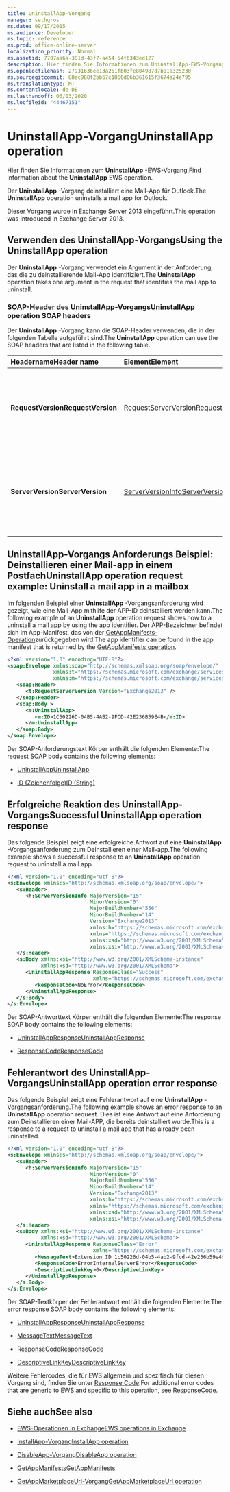 ```yaml
---
title: UninstallApp-Vorgang
manager: sethgros
ms.date: 09/17/2015
ms.audience: Developer
ms.topic: reference
ms.prod: office-online-server
localization_priority: Normal
ms.assetid: 7707aa6a-381d-43f7-a454-54f6343ed127
description: Hier finden Sie Informationen zum UninstallApp-EWS-Vorgang.
ms.openlocfilehash: 27931636ee13a251fb03fe804987d7b01a325230
ms.sourcegitcommit: 88ec988f2bb67c1866d06b361615f3674a24e795
ms.translationtype: MT
ms.contentlocale: de-DE
ms.lasthandoff: 06/03/2020
ms.locfileid: "44467151"
---
```

# <a name="uninstallapp-operation"></a><span data-ttu-id="d80ad-103">UninstallApp-Vorgang</span><span class="sxs-lookup"><span data-stu-id="d80ad-103">UninstallApp operation</span></span>

<span data-ttu-id="d80ad-104">Hier finden Sie Informationen zum **UninstallApp** -EWS-Vorgang.</span><span class="sxs-lookup"><span data-stu-id="d80ad-104">Find information about the **UninstallApp** EWS operation.</span></span> 
  
<span data-ttu-id="d80ad-105">Der **UninstallApp** -Vorgang deinstalliert eine Mail-App für Outlook.</span><span class="sxs-lookup"><span data-stu-id="d80ad-105">The **UninstallApp** operation uninstalls a mail app for Outlook.</span></span> 
  
<span data-ttu-id="d80ad-106">Dieser Vorgang wurde in Exchange Server 2013 eingeführt.</span><span class="sxs-lookup"><span data-stu-id="d80ad-106">This operation was introduced in Exchange Server 2013.</span></span>
  
## <a name="using-the-uninstallapp-operation"></a><span data-ttu-id="d80ad-107">Verwenden des UninstallApp-Vorgangs</span><span class="sxs-lookup"><span data-stu-id="d80ad-107">Using the UninstallApp operation</span></span>

<span data-ttu-id="d80ad-108">Der **UninstallApp** -Vorgang verwendet ein Argument in der Anforderung, das die zu deinstallierende Mail-App identifiziert.</span><span class="sxs-lookup"><span data-stu-id="d80ad-108">The **UninstallApp** operation takes one argument in the request that identifies the mail app to uninstall.</span></span> 
  
### <a name="uninstallapp-operation-soap-headers"></a><span data-ttu-id="d80ad-109">SOAP-Header des UninstallApp-Vorgangs</span><span class="sxs-lookup"><span data-stu-id="d80ad-109">UninstallApp operation SOAP headers</span></span>

<span data-ttu-id="d80ad-110">Der **UninstallApp** -Vorgang kann die SOAP-Header verwenden, die in der folgenden Tabelle aufgeführt sind.</span><span class="sxs-lookup"><span data-stu-id="d80ad-110">The **UninstallApp** operation can use the SOAP headers that are listed in the following table.</span></span> 
  
|<span data-ttu-id="d80ad-111">**Headername**</span><span class="sxs-lookup"><span data-stu-id="d80ad-111">**Header name**</span></span>|<span data-ttu-id="d80ad-112">**Element**</span><span class="sxs-lookup"><span data-stu-id="d80ad-112">**Element**</span></span>|<span data-ttu-id="d80ad-113">**Beschreibung**</span><span class="sxs-lookup"><span data-stu-id="d80ad-113">**Description**</span></span>|
|:-----|:-----|:-----|
|<span data-ttu-id="d80ad-114">**RequestVersion**</span><span class="sxs-lookup"><span data-stu-id="d80ad-114">**RequestVersion**</span></span> <br/> |[<span data-ttu-id="d80ad-115">RequestServerVersion</span><span class="sxs-lookup"><span data-stu-id="d80ad-115">RequestServerVersion</span></span>](requestserverversion.md) <br/> |<span data-ttu-id="d80ad-116">Gibt die Schemaversion für die Vorgangsanforderung an.</span><span class="sxs-lookup"><span data-stu-id="d80ad-116">Identifies the schema version for the operation request.</span></span> <span data-ttu-id="d80ad-117">Diese Kopfzeile gilt für eine Anforderung.</span><span class="sxs-lookup"><span data-stu-id="d80ad-117">This header is applicable to a request.</span></span>  <br/> |
|<span data-ttu-id="d80ad-118">**ServerVersion**</span><span class="sxs-lookup"><span data-stu-id="d80ad-118">**ServerVersion**</span></span> <br/> |[<span data-ttu-id="d80ad-119">ServerVersionInfo</span><span class="sxs-lookup"><span data-stu-id="d80ad-119">ServerVersionInfo</span></span>](serverversioninfo.md) <br/> |<span data-ttu-id="d80ad-120">Gibt die Version des Servers an, der auf die Anforderung geantwortet hat.</span><span class="sxs-lookup"><span data-stu-id="d80ad-120">Identifies the version of the server that responded to the request.</span></span> <span data-ttu-id="d80ad-121">Diese Kopfzeile gilt für eine Antwort.</span><span class="sxs-lookup"><span data-stu-id="d80ad-121">This header is applicable to a response.</span></span>  <br/> |
   
## <a name="uninstallapp-operation-request-example-uninstall-a-mail-app-in-a-mailbox"></a><span data-ttu-id="d80ad-122">UninstallApp-Vorgangs Anforderungs Beispiel: Deinstallieren einer Mail-app in einem Postfach</span><span class="sxs-lookup"><span data-stu-id="d80ad-122">UninstallApp operation request example: Uninstall a mail app in a mailbox</span></span>

<span data-ttu-id="d80ad-123">Im folgenden Beispiel einer **UninstallApp** -Vorgangsanforderung wird gezeigt, wie eine Mail-App mithilfe der APP-ID deinstalliert werden kann.</span><span class="sxs-lookup"><span data-stu-id="d80ad-123">The following example of an **UninstallApp** operation request shows how to a uninstall a mail app by using the app identifier.</span></span> <span data-ttu-id="d80ad-124">Der APP-Bezeichner befindet sich im App-Manifest, das von der [GetAppManifests-Operation](getappmanifests-operation.md)zurückgegeben wird.</span><span class="sxs-lookup"><span data-stu-id="d80ad-124">The app identifier can be found in the app manifest that is returned by the [GetAppManifests operation](getappmanifests-operation.md).</span></span>
  
```XML
<?xml version="1.0" encoding="UTF-8"?>
<soap:Envelope xmlns:soap="http://schemas.xmlsoap.org/soap/envelope/"
               xmlns:t="https://schemas.microsoft.com/exchange/services/2006/types"
               xmlns:m="https://schemas.microsoft.com/exchange/services/2006/messages">
   <soap:Header>
      <t:RequestServerVersion Version="Exchange2013" />
   </soap:Header>
   <soap:Body >
      <m:UninstallApp>
         <m:ID>1C50226D-04B5-4AB2-9FCD-42E236B59E4B</m:ID>
      </m:UninstallApp>
   </soap:Body>
</soap:Envelope>
```

<span data-ttu-id="d80ad-125">Der SOAP-Anforderungstext Körper enthält die folgenden Elemente:</span><span class="sxs-lookup"><span data-stu-id="d80ad-125">The request SOAP body contains the following elements:</span></span>
  
- [<span data-ttu-id="d80ad-126">UninstallApp</span><span class="sxs-lookup"><span data-stu-id="d80ad-126">UninstallApp</span></span>](uninstallapp.md)
    
- [<span data-ttu-id="d80ad-127">ID (Zeichenfolge)</span><span class="sxs-lookup"><span data-stu-id="d80ad-127">ID (String)</span></span>](id-string.md)
    
## <a name="successful-uninstallapp-operation-response"></a><span data-ttu-id="d80ad-128">Erfolgreiche Reaktion des UninstallApp-Vorgangs</span><span class="sxs-lookup"><span data-stu-id="d80ad-128">Successful UninstallApp operation response</span></span>

<span data-ttu-id="d80ad-129">Das folgende Beispiel zeigt eine erfolgreiche Antwort auf eine **UninstallApp** -Vorgangsanforderung zum Deinstallieren einer Mail-app.</span><span class="sxs-lookup"><span data-stu-id="d80ad-129">The following example shows a successful response to an **UninstallApp** operation request to uninstall a mail app.</span></span> 
  
```XML
<?xml version="1.0" encoding="utf-8"?>
<s:Envelope xmlns:s="http://schemas.xmlsoap.org/soap/envelope/">
   <s:Header>
      <h:ServerVersionInfo MajorVersion="15" 
                           MinorVersion="0" 
                           MajorBuildNumber="556" 
                           MinorBuildNumber="14" 
                           Version="Exchange2013" 
                           xmlns:h="https://schemas.microsoft.com/exchange/services/2006/types" 
                           xmlns="https://schemas.microsoft.com/exchange/services/2006/types" 
                           xmlns:xsd="http://www.w3.org/2001/XMLSchema" 
                           xmlns:xsi="http://www.w3.org/2001/XMLSchema-instance"/>
   </s:Header>
   <s:Body xmlns:xsi="http://www.w3.org/2001/XMLSchema-instance" 
           xmlns:xsd="http://www.w3.org/2001/XMLSchema">
      <UninstallAppResponse ResponseClass="Success" 
                            xmlns="https://schemas.microsoft.com/exchange/services/2006/messages">
         <ResponseCode>NoError</ResponseCode>
      </UninstallAppResponse>
   </s:Body>
</s:Envelope>
```

<span data-ttu-id="d80ad-130">Der SOAP-Antworttext Körper enthält die folgenden Elemente:</span><span class="sxs-lookup"><span data-stu-id="d80ad-130">The response SOAP body contains the following elements:</span></span>
  
- [<span data-ttu-id="d80ad-131">UninstallAppResponse</span><span class="sxs-lookup"><span data-stu-id="d80ad-131">UninstallAppResponse</span></span>](uninstallappresponse.md)
    
- [<span data-ttu-id="d80ad-132">ResponseCode</span><span class="sxs-lookup"><span data-stu-id="d80ad-132">ResponseCode</span></span>](responsecode.md)
    
## <a name="uninstallapp-operation-error-response"></a><span data-ttu-id="d80ad-133">Fehlerantwort des UninstallApp-Vorgangs</span><span class="sxs-lookup"><span data-stu-id="d80ad-133">UninstallApp operation error response</span></span>

<span data-ttu-id="d80ad-134">Das folgende Beispiel zeigt eine Fehlerantwort auf eine **UninstallApp** -Vorgangsanforderung.</span><span class="sxs-lookup"><span data-stu-id="d80ad-134">The following example shows an error response to an **UninstallApp** operation request.</span></span> <span data-ttu-id="d80ad-135">Dies ist eine Antwort auf eine Anforderung zum Deinstallieren einer Mail-APP, die bereits deinstalliert wurde.</span><span class="sxs-lookup"><span data-stu-id="d80ad-135">This is a response to a request to uninstall a mail app that has already been uninstalled.</span></span> 
  
```XML
<?xml version="1.0" encoding="utf-8"?>
<s:Envelope xmlns:s="http://schemas.xmlsoap.org/soap/envelope/">
   <s:Header>
      <h:ServerVersionInfo MajorVersion="15" 
                           MinorVersion="0" 
                           MajorBuildNumber="556" 
                           MinorBuildNumber="14" 
                           Version="Exchange2013" 
                           xmlns:h="https://schemas.microsoft.com/exchange/services/2006/types" 
                           xmlns="https://schemas.microsoft.com/exchange/services/2006/types" 
                           xmlns:xsd="http://www.w3.org/2001/XMLSchema" 
                           xmlns:xsi="http://www.w3.org/2001/XMLSchema-instance"/>
   </s:Header>
   <s:Body xmlns:xsi="http://www.w3.org/2001/XMLSchema-instance" 
           xmlns:xsd="http://www.w3.org/2001/XMLSchema">
      <UninstallAppResponse ResponseClass="Error" 
                            xmlns="https://schemas.microsoft.com/exchange/services/2006/messages">
         <MessageText>Extension ID 1c50226d-04b5-4ab2-9fcd-42e236b59e4b can't be found.</MessageText>
         <ResponseCode>ErrorInternalServerError</ResponseCode>
         <DescriptiveLinkKey>0</DescriptiveLinkKey>
      </UninstallAppResponse>
   </s:Body>
</s:Envelope>
```

<span data-ttu-id="d80ad-136">Der SOAP-Textkörper der Fehlerantwort enthält die folgenden Elemente:</span><span class="sxs-lookup"><span data-stu-id="d80ad-136">The error response SOAP body contains the following elements:</span></span>
  
- [<span data-ttu-id="d80ad-137">UninstallAppResponse</span><span class="sxs-lookup"><span data-stu-id="d80ad-137">UninstallAppResponse</span></span>](uninstallappresponse.md)
    
- [<span data-ttu-id="d80ad-138">MessageText</span><span class="sxs-lookup"><span data-stu-id="d80ad-138">MessageText</span></span>](messagetext.md)
    
- [<span data-ttu-id="d80ad-139">ResponseCode</span><span class="sxs-lookup"><span data-stu-id="d80ad-139">ResponseCode</span></span>](responsecode.md)
    
- [<span data-ttu-id="d80ad-140">DescriptiveLinkKey</span><span class="sxs-lookup"><span data-stu-id="d80ad-140">DescriptiveLinkKey</span></span>](descriptivelinkkey.md)
    
<span data-ttu-id="d80ad-141">Weitere Fehlercodes, die für EWS allgemein und spezifisch für diesen Vorgang sind, finden Sie unter [Response Code](responsecode.md).</span><span class="sxs-lookup"><span data-stu-id="d80ad-141">For additional error codes that are generic to EWS and specific to this operation, see [ResponseCode](responsecode.md).</span></span>
  
## <a name="see-also"></a><span data-ttu-id="d80ad-142">Siehe auch</span><span class="sxs-lookup"><span data-stu-id="d80ad-142">See also</span></span>

- [<span data-ttu-id="d80ad-143">EWS-Operationen in Exchange</span><span class="sxs-lookup"><span data-stu-id="d80ad-143">EWS operations in Exchange</span></span>](ews-operations-in-exchange.md)
    
- [<span data-ttu-id="d80ad-144">InstallApp-Vorgang</span><span class="sxs-lookup"><span data-stu-id="d80ad-144">InstallApp operation</span></span>](installapp-operation.md)
    
- [<span data-ttu-id="d80ad-145">DisableApp-Vorgang</span><span class="sxs-lookup"><span data-stu-id="d80ad-145">DisableApp operation</span></span>](disableapp-operation.md)
    
- [<span data-ttu-id="d80ad-146">GetAppManifests</span><span class="sxs-lookup"><span data-stu-id="d80ad-146">GetAppManifests</span></span>](getappmanifests.md)
    
- [<span data-ttu-id="d80ad-147">GetAppMarketplaceUrl-Vorgang</span><span class="sxs-lookup"><span data-stu-id="d80ad-147">GetAppMarketplaceUrl operation</span></span>](getappmarketplaceurl-operation.md)
    

